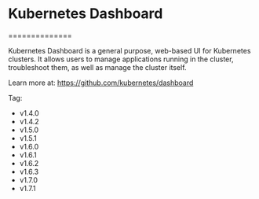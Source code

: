 # Kubernetes Dashboard
==============

Kubernetes Dashboard is a general purpose, web-based UI for Kubernetes clusters.
It allows users to manage applications running in the cluster, troubleshoot them,
as well as manage the cluster itself.

Learn more at: https://github.com/kubernetes/dashboard

Tag:
* v1.4.0
* v1.4.2
* v1.5.0
* v1.5.1
* v1.6.0
* v1.6.1
* v1.6.2
* v1.6.3
* v1.7.0
* v1.7.1